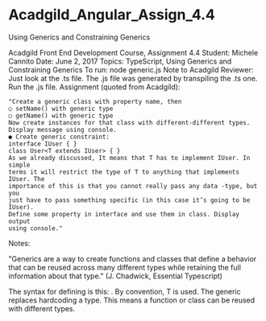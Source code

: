 # Acadgild_Angular_Assign_4.4
Using Generics and Constraining Generics

Acadgild Front End Development Course, Assignment 4.4
Student:  Michele Cannito
Date: June 2, 2017
Topics: TypeScript, Using Generics and Constraining Generics
To run: node generic.js
Note to Acadgild Reviewer: Just look at the .ts file. The .js file was generated by transpiling the .ts one. Run the .js file.
Assignment (quoted from Acadgild):

    "Create a generic class with property name, then
    ○ setName() with generic type
    ○ getName() with generic type
    Now create instances for that class with different-different types.
    Display message using console.
    ● Create generic constraint:
    interface IUser { }
    class User<T extends IUser> { }
    As we already discussed, It means that T has to implement IUser. In simple
    terms it will restrict the type of T to anything that implements IUser. The
    importance of this is that you cannot really pass any data -type, but you
    just have to pass something specific (in this case it’s going to be IUser).
    Define some property in interface and use them in class. Display output
    using console."

Notes:

   "Generics are a way to create functions and classes that define a
   behavior that can be reused across many different types while retaining
   the full information about that type." (J. Chadwick, Essential Typescript)

   The syntax for defining is this: <genericName>. By convention, T is used.
   The generic replaces hardcoding a type. This means a function or class
   can be reused with different types.
